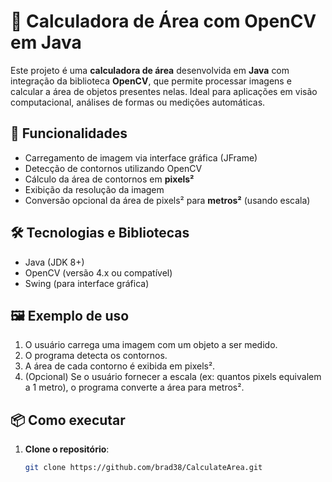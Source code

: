 # 🧮 Calculadora de Área com OpenCV em Java

Este projeto é uma **calculadora de área** desenvolvida em **Java** com integração da biblioteca **OpenCV**, que permite processar imagens e calcular a área de objetos presentes nelas. Ideal para aplicações em visão computacional, análises de formas ou medições automáticas.

## 🚀 Funcionalidades

- Carregamento de imagem via interface gráfica (JFrame)
- Detecção de contornos utilizando OpenCV
- Cálculo da área de contornos em **pixels²**
- Exibição da resolução da imagem
- Conversão opcional da área de pixels² para **metros²** (usando escala)

## 🛠️ Tecnologias e Bibliotecas

- Java (JDK 8+)
- OpenCV (versão 4.x ou compatível)
- Swing (para interface gráfica)

## 🖼️ Exemplo de uso

1. O usuário carrega uma imagem com um objeto a ser medido.
2. O programa detecta os contornos.
3. A área de cada contorno é exibida em pixels².
4. (Opcional) Se o usuário fornecer a escala (ex: quantos pixels equivalem a 1 metro), o programa converte a área para metros².
   
## 📦 Como executar

1. **Clone o repositório**:
   ```bash
   git clone https://github.com/brad38/CalculateArea.git
